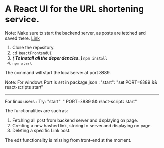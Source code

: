 # A React UI for the URL shortening service.

Note: Make sure to start the backend server, as posts are fetched and saved there.
[Link](https://github.com/amitnagar1/BackendTask)

1. Clone the repository.
2. ``` cd ReactFrontendUI ``` 
3. ***( To install all the dependencies. )*** ``` npm install ```
4. ``` npm start ```

The command will start the localserver at port 8889.

Note: For windows Port is set in package.json :
"start": "set PORT=8889 && react-scripts start"

---

For linux users :
Try: "start": " PORT=8889 && react-scripts start"

The  functionalities are such as: 

1. Fetching all post from backend server and displaying on page.
2. Creating a new hashed link, storing to server and displaying on page.
3. Deleting a specific Link post.

The edit functionality is missing from front-end at the moment.
